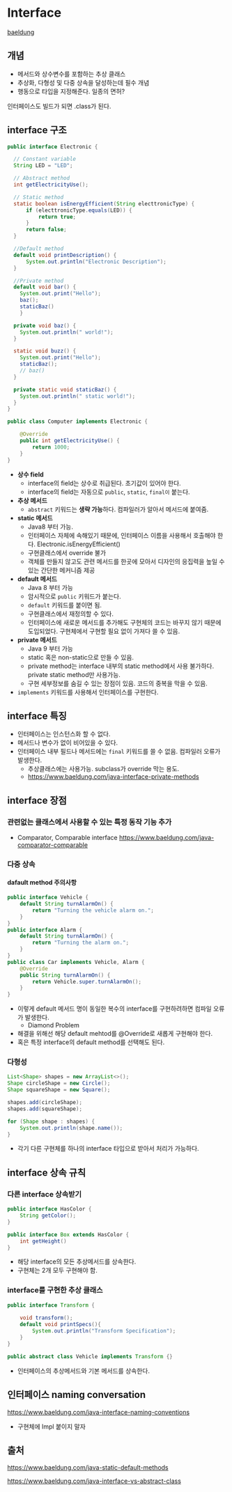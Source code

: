 # Interface

[baeldung](https://www.baeldung.com/java-interfaces)

## 개념
- 메서드와 상수변수를 포함하는 추상 클래스
- 추상화, 다형성 및 다중 상속을 달성하는데 필수 개념
- 행동으로 타입을 지정해준다. 일종의 면허?

인터페이스도 빌드가 되면 .class가 된다.

## interface 구조
```java
public interface Electronic {

  // Constant variable
  String LED = "LED";

  // Abstract method
  int getElectricityUse();

  // Static method
  static boolean isEnergyEfficient(String electtronicType) {
      if (electtronicType.equals(LED)) {
          return true;
      }
      return false;
  }

  //Default method
  default void printDescription() {
      System.out.println("Electronic Description");
  }

  //Private method
  default void bar() {
    System.out.print("Hello");
    baz();
    staticBaz()
    }

  private void baz() {
    System.out.println(" world!");
  }

  static void buzz() {
    System.out.print("Hello");
    staticBaz();
    // baz()
  }

  private static void staticBaz() {
    System.out.println(" static world!");
  }  
}

public class Computer implements Electronic {

    @Override
    public int getElectricityUse() {
        return 1000;
    }
}
```
- **상수 field**
  - interface의 field는 상수로 취급된다. 초기값이 있어야 한다.
  - interface의 field는 자동으로 `public`, `static`, `final이` 붙는다. 
- **추상 메서드**
  - `abstract` 키워드는 **생략 가능**하다. 컴파일러가 알아서 메서드에 붙여줌.
- **static 메서드**
  - Java8 부터 가능.
  - 인터페이스 자체에 속해있기 때문에, 인터페이스 이름을 사용해서 호출해야 한다. Electronic.isEnergyEfficient()
  - 구현클래스에서 override 불가
  - 객체를 만들지 않고도 관련 메서드를 한곳에 모아서 디자인의 응집력을 높일 수 있는 간단한 메커니즘 제공
- **default 메서드**
  - Java 8 부터 가능
  - 암시적으로 `public` 키워드가 붙는다.
  - `default` 키워드를 붙이면 됨.
  - 구현클래스에서 재정의할 수 있다.
  - 인터페이스에 새로운 메서드를 추가해도 구현체의 코드는 바꾸지 않기 때문에 도입되었다. 구현체에서 구현할 필요 없이 가져다 쓸 수 있음.
- **private 메서드**
  - Java 9 부터 가능
  - static 혹은 non-static으로 만들 수 있음.
  - private method는 interface 내부의 static method에서 사용 불가하다. private static method만 사용가능.
  - 구현 세부정보를 숨길 수 있는 장점이 있음. 코드의 중복을 막을 수 있음.
- `implements` 키워드를 사용해서 인터페이스를 구현한다.

## interface 특징
- 인터페이스는 인스턴스화 할 수 없다.
- 메서드나 변수가 없이 비어있을 수 있다.
- 인터페이스 내부 필드나 메서드에는 `final` 키워드를 쓸 수 없음. 컴파일러 오류가 발생한다.
  - 추상클래스에는 사용가능. subclass가 override 막는 용도.
  - https://www.baeldung.com/java-interface-private-methods

## interface 장점
### 관련없는 클래스에서 사용할 수 있는 특정 동작 기능 추가
- Comparator, Comparable interface
https://www.baeldung.com/java-comparator-comparable

### 다중 상속
#### dafault method 주의사항
```java
public interface Vehicle {
    default String turnAlarmOn() {
        return "Turning the vehicle alarm on.";
    }
}
public interface Alarm {
    default String turnAlarmOn() {
        return "Turning the alarm on.";
    }
}
public class Car implements Vehicle, Alarm {
    @Override
    public String turnAlarmOn() {
        return Vehicle.super.turnAlarmOn();
    }
}
```
- 이렇게 default 메서드 명이 동일한 복수의 interface를 구현하려하면 컴파일 오류가 발생한다.
  - Diamond Problem
- 해결을 위해선 해당 default mehtod를 @Override로 새롭게 구현해야 한다.
- 혹은 특정 interface의 default method를 선택해도 된다.

### 다형성
```java
List<Shape> shapes = new ArrayList<>();
Shape circleShape = new Circle();
Shape squareShape = new Square();

shapes.add(circleShape);
shapes.add(squareShape);

for (Shape shape : shapes) {
    System.out.println(shape.name());
}
```
- 각기 다른 구현체를 하나의 interface 타입으로 받아서 처리가 가능하다.

## interface 상속 규칙
### 다른 interface 상속받기
```java
public interface HasColor {
    String getColor();
}

public interface Box extends HasColor {
    int getHeight()
}
```
- 해당 interface의 모든 추상메서드를 상속한다.
- 구현체는 2개 모두 구현해야 함.

### interface를 구현한 추상 클래스
```java
public interface Transform {
    
    void transform();
    default void printSpecs(){
        System.out.println("Transform Specification");
    }
}

public abstract class Vehicle implements Transform {}
```
- 인터페이스의 추상메서드와 기본 메서드를 상속한다.

## 인터페이스 naming conversation
https://www.baeldung.com/java-interface-naming-conventions

- 구현체에 Impl 붙이지 말자

## 출처
https://www.baeldung.com/java-static-default-methods

https://www.baeldung.com/java-interface-vs-abstract-class
